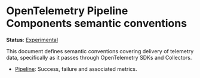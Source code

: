 # OpenTelemetry Pipeline Components semantic conventions

**Status**: [Experimental][DocumentStatus]

This document defines semantic conventions covering delivery of
telemetry data, specifically as it passes through OpenTelemetry SDKs
and Collectors.

* [Pipeline](export-metrics.md): Success, failure and associated metrics.

[DocumentStatus]: https://github.com/open-telemetry/opentelemetry-specification/blob/v1.22.0/specification/document-status.md
